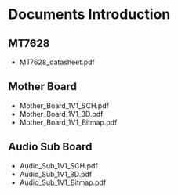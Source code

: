 # Documents Introduction

## MT7628

* MT7628_datasheet.pdf

## Mother Board

* Mother_Board_1V1_SCH.pdf
* Mother_Board_1V1_3D.pdf
* Mother_Board_1V1_Bitmap.pdf

## Audio Sub Board

* Audio_Sub_1V1_SCH.pdf
* Audio_Sub_1V1_3D.pdf
* Audio_Sub_1V1_Bitmap.pdf

